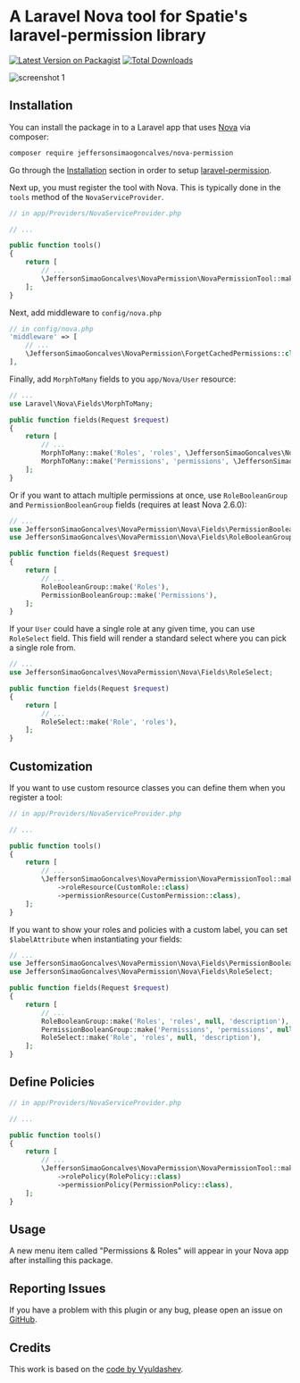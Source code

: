 # A Laravel Nova tool for Spatie's laravel-permission library

[![Latest Version on Packagist](https://img.shields.io/packagist/v/jeffersonsimaogoncalves/nova-permission.svg?style=flat-square)](https://packagist.org/packages/jeffersonsimaogoncalves/nova-permission)
[![Total Downloads](https://img.shields.io/packagist/dt/jeffersonsimaogoncalves/nova-permission.svg?style=flat-square)](https://packagist.org/packages/jeffersonsimaogoncalves/nova-permission)

![screenshot 1](https://raw.githubusercontent.com/jeffersonsimaogoncalves/nova-permission/master/docs/user-resource.png)

## Installation

You can install the package in to a Laravel app that uses [Nova](https://nova.laravel.com) via composer:

```bash
composer require jeffersonsimaogoncalves/nova-permission
```

Go through the [Installation](https://spatie.be/docs/laravel-permission/v5/introduction) section in order to setup [laravel-permission](https://packagist.org/packages/spatie/laravel-permission).

Next up, you must register the tool with Nova. This is typically done in the `tools` method of the `NovaServiceProvider`.

```php
// in app/Providers/NovaServiceProvider.php

// ...

public function tools()
{
    return [
        // ...
        \JeffersonSimaoGoncalves\NovaPermission\NovaPermissionTool::make(),
    ];
}
```

Next, add middleware to `config/nova.php`

```php
// in config/nova.php
'middleware' => [
    // ...
    \JeffersonSimaoGoncalves\NovaPermission\ForgetCachedPermissions::class,
],
```

Finally, add `MorphToMany` fields to you `app/Nova/User` resource:

```php
// ...
use Laravel\Nova\Fields\MorphToMany;

public function fields(Request $request)
{
    return [
        // ...
        MorphToMany::make('Roles', 'roles', \JeffersonSimaoGoncalves\NovaPermission\Nova\Role::class),
        MorphToMany::make('Permissions', 'permissions', \JeffersonSimaoGoncalves\NovaPermission\Nova\Permission::class),
    ];
}
```

Or if you want to attach multiple permissions at once, use `RoleBooleanGroup` and `PermissionBooleanGroup` fields (requires at least Nova 2.6.0):

```php
// ...
use JeffersonSimaoGoncalves\NovaPermission\Nova\Fields\PermissionBooleanGroup;
use JeffersonSimaoGoncalves\NovaPermission\Nova\Fields\RoleBooleanGroup;

public function fields(Request $request)
{
    return [
        // ...
        RoleBooleanGroup::make('Roles'),
        PermissionBooleanGroup::make('Permissions'),
    ];
}
```

If your `User` could have a single role at any given time, you can use `RoleSelect` field. This field will render a standard select where you can pick a single role from.

```php
// ...
use JeffersonSimaoGoncalves\NovaPermission\Nova\Fields\RoleSelect;

public function fields(Request $request)
{
    return [
        // ...
        RoleSelect::make('Role', 'roles'),
    ];
}
```

## Customization

If you want to use custom resource classes you can define them when you register a tool:

```php
// in app/Providers/NovaServiceProvider.php

// ...

public function tools()
{
    return [
        // ...
        \JeffersonSimaoGoncalves\NovaPermission\NovaPermissionTool::make()
            ->roleResource(CustomRole::class)
            ->permissionResource(CustomPermission::class),
    ];
}

```

If you want to show your roles and policies with a custom label, you can set `$labelAttribute` when instantiating your fields:

```php
// ...
use JeffersonSimaoGoncalves\NovaPermission\Nova\Fields\PermissionBooleanGroup;
use JeffersonSimaoGoncalves\NovaPermission\Nova\Fields\RoleSelect;

public function fields(Request $request)
{
    return [
        // ...
        RoleBooleanGroup::make('Roles', 'roles', null, 'description'),
        PermissionBooleanGroup::make('Permissions', 'permissions', null, 'description'),
        RoleSelect::make('Role', 'roles', null, 'description'),
    ];
}
```


## Define Policies

```php
// in app/Providers/NovaServiceProvider.php

// ...

public function tools()
{
    return [
        // ...
        \JeffersonSimaoGoncalves\NovaPermission\NovaPermissionTool::make()
            ->rolePolicy(RolePolicy::class)
            ->permissionPolicy(PermissionPolicy::class),
    ];
}

```

## Usage

A new menu item called "Permissions & Roles" will appear in your Nova app after installing this package.

## Reporting Issues

If you have a problem with this plugin or any bug, please open an issue on [GitHub](https://github.com/jeffersonsimaogoncalves/nova-permission/issues).

## Credits

This work is based on the [code by Vyuldashev](https://github.com/vyuldashev/nova-permission).
